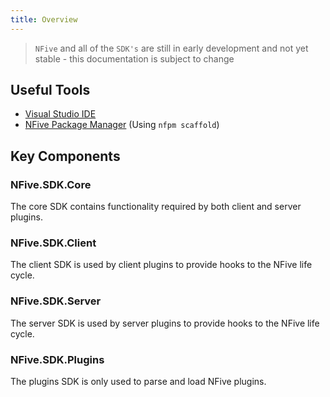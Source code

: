```yaml
---
title: Overview
---
```


> `NFive` and all of the `SDK's` are still in early development and not yet stable - this documentation is subject to change

## Useful Tools

  - [Visual Studio IDE](https://visualstudio.microsoft.com/vs/)
  - [NFive Package Manager](https://ci.appveyor.com/api/projects/NFive/nfpm/artifacts/bin/Release/nfpm.exe) (Using ``nfpm scaffold``)

## Key Components

### NFive.SDK.Core

The core SDK contains functionality required by both client and server plugins.

### NFive.SDK.Client

The client SDK is used by client plugins to provide hooks to the NFive life cycle.

### NFive.SDK.Server

The server SDK is used by server plugins to provide hooks to the NFive life cycle.

### NFive.SDK.Plugins

The plugins SDK is only used to parse and load NFive plugins.
